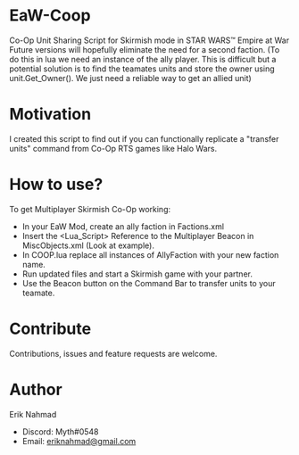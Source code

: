 # EaW-Coop
Co-Op Unit Sharing Script for Skirmish mode in STAR WARS™ Empire at War
</br>Future versions will hopefully eliminate the need for a second faction. (To do this in lua we need an instance of the ally player. This is difficult but a potential solution is to find the teamates units and store the owner using unit.Get_Owner(). We just need a reliable way to get an allied unit)


# Motivation
I created this script to find out if you can functionally replicate a "transfer units" command from Co-Op RTS games like Halo Wars.


# How to use?
To get Multiplayer Skirmish Co-Op working:
- In your EaW Mod, create an ally faction in Factions.xml
- Insert the <Lua_Script> Reference to the Multiplayer Beacon in MiscObjects.xml (Look at example).
- In COOP.lua replace all instances of AllyFaction with your new faction name.
- Run updated files and start a Skirmish game with your partner.
- Use the Beacon button on the Command Bar to transfer units to your teamate.


# Contribute
Contributions, issues and feature requests are welcome.


# Author
Erik Nahmad
- Discord: Myth#0548
- Email: eriknahmad@gmail.com


